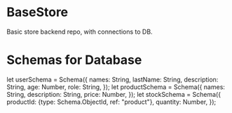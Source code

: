 # BaseStore
Basic store backend repo, with connections to DB. 
# Schemas for Database
let userSchema = Schema({
    names: String,
    lastName: String,
    description: String,
    age: Number,
    role: String,
});
let productSchema = Schema({
    names: String,
    description: String,
    price: Number,
});
let stockSchema = Schema({
    productId: {type: Schema.ObjectId, ref: "product"},
    quantity: Number,
});
